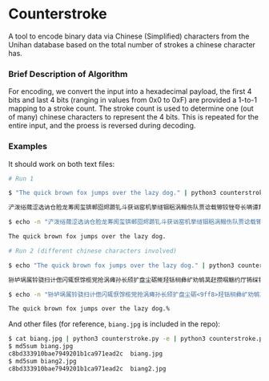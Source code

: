 # Counterstroke

A tool to encode binary data via Chinese (Simplified) characters from the Unihan database based on the total number of strokes a chinese character has.

### Brief Description of Algorithm

For encoding, we convert the input into a hexadecimal payload, the first 4 bits and last 4 bits (ranging in values from 0x0 to 0xF) are provided a 1-to-1 mapping to a stroke count. The stroke count is used to determine one (out of many) chinese characters to represent the 4 bits. This is repeated for the entire input, and the proess is reversed during decoding.

### Examples

It should work on both text files:

```sh
# Run 1

$ "The quick brown fox jumps over the lazy dog." | python3 counterstroke.py -e

浐泼绤蒇涩选讷仓脸龙䓓阂玺锛郸囵烬踬钆斗获讻窑机挙䍁铟稆涡鳎伤队贾谂载镲铰锉夸长唡谭羟烂称鳁绺仓惧启纪专疴骥赉剧谄荦掷吗划韦硙侧骍琼敌珑贠户剧鲲贾击渔鲟铑缚邬斗热虏铃骥涩阈孙㘎气厮

$ echo -n "浐泼绤蒇涩选讷仓脸龙䓓阂玺锛郸囵烬踬钆斗获讻窑机挙䍁铟稆涡鳎伤队贾谂载镲铰锉夸长唡谭羟烂称鳁绺仓惧启纪专疴骥赉剧谄荦掷吗划韦硙侧骍琼敌珑贠户剧鲲贾击渔鲟 铑缚邬斗热虏铃骥涩阈孙㘎气厮" | python3 counterstroke.py -d

The quick brown fox jumps over the lazy dog. 

# Run 2 (different chinese characters involved)

$ echo "The quick brown fox jumps over the lazy dog." | python3 counterstroke.py -e

狲垆埚属铃骁扫计偬闪辄恹馀榄党抢涡瘫孙长颀扩盘尘砺鿸羟铦㭣彝纩劝鸲莴赶攒啯觞约厅钸䌽铬珑递鳃铚书鸾员妇历恳颤阊党桡栉馃负异历笾祎栗鹅铌贰争仅谂辚硁轧绸鲞萝携寻气虑姗家癣痈铢价鹮凤缨% 

$ echo -n "狲垆埚属铃骁扫计偬闪辄恹馀榄党抢涡瘫孙长颀扩盘尘砺<9ff8>羟铦㭣彝纩劝鸲莴赶攒啯觞约厅钸䌽铬珑递鳃铚书鸾员妇历恳颤阊党桡栉馃负异历笾祎栗鹅铌贰争仅谂辚硁轧 绸鲞萝携寻气虑姗家癣痈铢价鹮凤缨" | python3 counterstroke.py -d

The quick brown fox jumps over the lazy dog.% 
```

And other files (for reference, `biang.jpg` is included in the repo):

```sh
$ cat biang.jpg | python3 counterstroke.py -e | python3 counterstroke.py -d > biang2.jpg
$ md5sum biang.jpg                                                                      
c8bd333910bae7949201b1ca971ead2c  biang.jpg
$ md5sum biang2.jpg
c8bd333910bae7949201b1ca971ead2c  biang2.jpg 
```
